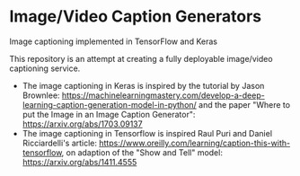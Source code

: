 # Image/Video Caption Generators
Image captioning implemented in TensorFlow and Keras

This repository is an attempt at creating a fully deployable image/video captioning service.

- The image captioning in Keras is inspired by the tutorial by Jason Brownlee: https://machinelearningmastery.com/develop-a-deep-learning-caption-generation-model-in-python/ and the paper "Where to put the Image in an Image Caption Generator": https://arxiv.org/abs/1703.09137
- The image captioning in Tensorflow is inspired Raul Puri and Daniel Ricciardelli's article: https://www.oreilly.com/learning/caption-this-with-tensorflow, on adaption of the "Show and Tell" model: https://arxiv.org/abs/1411.4555
